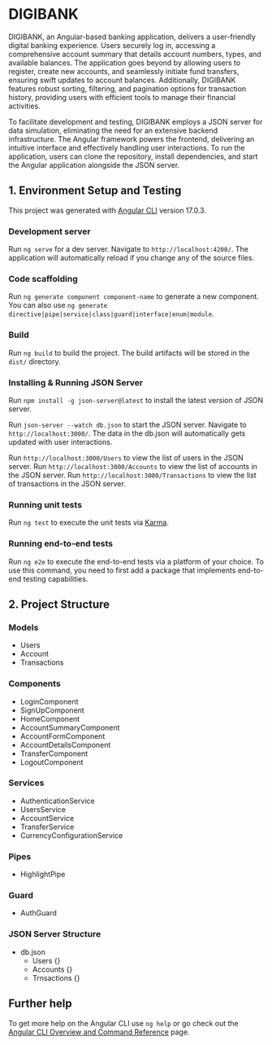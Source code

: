 # DIGIBANK

DIGIBANK, an Angular-based banking application, delivers a user-friendly digital banking experience. Users securely log in, accessing a comprehensive account summary that details account numbers, types, and available balances. The application goes beyond by allowing users to register, create new accounts, and seamlessly initiate fund transfers, ensuring swift updates to account balances. Additionally, DIGIBANK features robust sorting, filtering, and pagination options for transaction history, providing users with efficient tools to manage their financial activities.

To facilitate development and testing, DIGIBANK employs a JSON server for data simulation, eliminating the need for an extensive backend infrastructure. The Angular framework powers the frontend, delivering an intuitive interface and effectively handling user interactions. To run the application, users can clone the repository, install dependencies, and start the Angular application alongside the JSON server.

## 1. Environment Setup and Testing

This project was generated with [Angular CLI](https://github.com/angular/angular-cli) version 17.0.3.

### Development server

Run `ng serve` for a dev server. Navigate to `http://localhost:4200/`. The application will automatically reload if you change any of the source files.

### Code scaffolding

Run `ng generate component component-name` to generate a new component. You can also use `ng generate directive|pipe|service|class|guard|interface|enum|module`.

### Build

Run `ng build` to build the project. The build artifacts will be stored in the `dist/` directory.

### Installing & Running JSON Server

Run `npm install -g json-server@latest` to install the latest version of JSON server. 

Run `json-server --watch db.json` to start the JSON server. Navigate to `http://localhost:3000/`. The data in the db.json will automatically gets updated with user interactions.

Run `http://localhost:3000/Users` to view the list of users in the JSON server.
Run `http://localhost:3000/Accounts` to view the list of accounts in the JSON server.
Run `http://localhost:3000/Transactions` to view the list of transactions in the JSON server.

### Running unit tests

Run `ng test` to execute the unit tests via [Karma](https://karma-runner.github.io).

### Running end-to-end tests

Run `ng e2e` to execute the end-to-end tests via a platform of your choice. To use this command, you need to first add a package that implements end-to-end testing capabilities.

## 2. Project Structure

### Models
* Users
* Account
* Transactions

### Components
* LoginComponent
* SignUpComponent
* HomeComponent
* AccountSummaryComponent
* AccountFormComponent
* AccountDetailsComponent
* TransferComponent
* LogoutComponent

### Services
* AuthenticationService
* UsersService
* AccountService
* TransferService
* CurrencyConfigurationService

### Pipes
* HighlightPipe

### Guard
* AuthGuard

### JSON Server Structure
* db.json
  * Users {}
  * Accounts {}
  * Trnsactions {}

## Further help

To get more help on the Angular CLI use `ng help` or go check out the [Angular CLI Overview and Command Reference](https://angular.io/cli) page.

